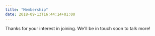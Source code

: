 ```yaml
---
title: "Membership"
date: 2018-09-13T16:44:14+01:00
---
```


Thanks for your interest in joining. We'll be in touch soon to talk more!